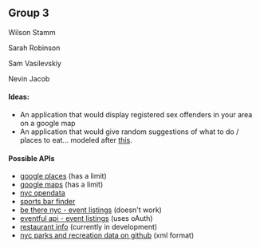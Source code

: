 <h2>Group 3</h2>

<p>Wilson Stamm</p>
<p>Sarah Robinson</p>
<p>Sam Vasilevskiy</p>
<p>Nevin Jacob</p>

<h4>Ideas:</h4>
<ul>
<li>An application that would display registered sex offenders in your area on a google map
<li>An application that would give random suggestions of what to do / places to eat... modeled after <a href=http://wherethefuckshouldigotoeat.com>this</a>.
</ul>

<h4>Possible APIs</h4>
<ul>
<li><a href=https://developers.google.com/places/documentation/>google places</a> (has a limit)
<li><a href=https://developers.google.com/maps/>google maps</a> (has a limit)
<li><a href=https://nycopendata.socrata.com/>nyc opendata</a>
<li><a href=http://dev.wewatchthematch.com/index.php?r=site/index>sports bar finder</a>
<li><a href=http://betherenyc.herokuapp.com/>be there nyc - event listings</a> (doesn't work)
<li><a href=http://api.eventful.com/>eventful api - event listings</a> (uses oAuth)
<li><a href=http://getfoodgenius.com/api/docs/>restaurant info</a> (currently in development)
<li><a href=https://github.com/mcgrath/Food-Tech-Hackathon/tree/master/nyc.gov/>nyc parks and recreation data on github</a> (xml format)
</ul>